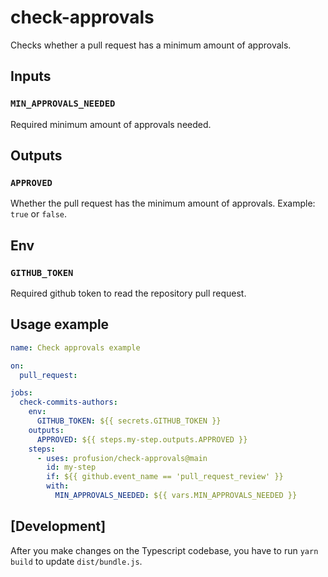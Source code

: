 # check-approvals
Checks whether a pull request has a minimum amount of approvals.

## Inputs
### `MIN_APPROVALS_NEEDED`
Required minimum amount of approvals needed.

## Outputs
### `APPROVED`
Whether the pull request has the minimum amount of approvals. Example: `true` or `false`.


## Env
### `GITHUB_TOKEN`
Required github token to read the repository pull request.

## Usage example
```yaml
name: Check approvals example

on:
  pull_request:

jobs:
  check-commits-authors:
    env:
      GITHUB_TOKEN: ${{ secrets.GITHUB_TOKEN }}
    outputs:
      APPROVED: ${{ steps.my-step.outputs.APPROVED }}
    steps:
      - uses: profusion/check-approvals@main
        id: my-step
        if: ${{ github.event_name == 'pull_request_review' }}
        with:
          MIN_APPROVALS_NEEDED: ${{ vars.MIN_APPROVALS_NEEDED }}
```

## [Development]
After you make changes on the Typescript codebase, you have to run `yarn build` to update `dist/bundle.js`.

